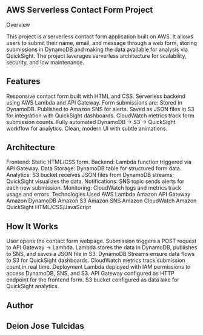 ## AWS Serverless Contact Form Project
Overview

This project is a serverless contact form application built on AWS. It allows users to submit their name, email, and message through a web form, storing submissions in DynamoDB and making the data available for analysis via QuickSight. The project leverages serverless architecture for scalability, security, and low maintenance.

## Features

Responsive contact form built with HTML and CSS.
Serverless backend using AWS Lambda and API Gateway.
Form submissions are:
Stored in DynamoDB.
Published to Amazon SNS for alerts.
Saved as JSON files in S3 for integration with QuickSight dashboards.
CloudWatch metrics track form submission counts.
Fully automated DynamoDB → S3 → QuickSight workflow for analytics.
Clean, modern UI with subtle animations.

## Architecture

Frontend: Static HTML/CSS form.
Backend: Lambda function triggered via API Gateway.
Data Storage: DynamoDB table for structured form data.
Analytics: S3 bucket receives JSON files from DynamoDB streams; QuickSight visualizes the data.
Notifications: SNS topic sends alerts for each new submission.
Monitoring: CloudWatch logs and metrics track usage and errors.
Technologies Used
AWS Lambda
Amazon API Gateway
Amazon DynamoDB
Amazon S3
Amazon SNS
Amazon CloudWatch
Amazon QuickSight
HTML/CSS/JavaScript

## How It Works

User opens the contact form webpage.
Submission triggers a POST request to API Gateway → Lambda.
Lambda stores the data in DynamoDB, publishes to SNS, and saves a JSON file in S3.
DynamoDB Streams ensure data flows to S3 for QuickSight dashboards.
CloudWatch metrics track submission count in real time.
Deployment
Lambda deployed with IAM permissions to access DynamoDB, SNS, and S3.
API Gateway configured as HTTP endpoint for the frontend form.
S3 bucket configured as data lake for QuickSight analytics.

## Author

## Deion Jose Tulcidas 
